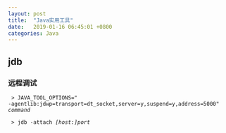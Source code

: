 ```yaml
---
layout: post
title:  "Java实用工具"
date:   2019-01-16 06:45:01 +0800
categories: Java
---
```


## jdb

### 远程调试

<code> > JAVA_TOOL_OPTIONS=" -agentlib:jdwp=transport=dt_socket,server=y,suspend=y,address=5000" <i>command</i> </code>

<code> > jdb -attach <i>[host:]port</i> </code>


